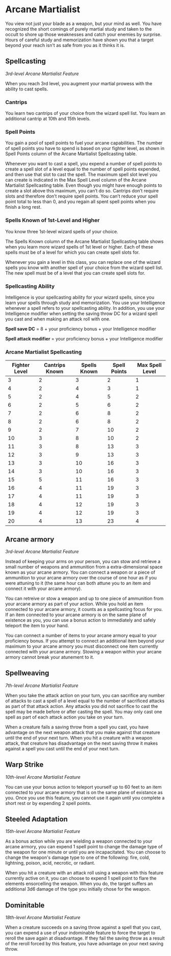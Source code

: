 # Arcane Martialist

You view not just your blade as a weapon, but your mind as well. You have recognized the short comings of purely martial study and taken to the occult to shore up those weaknesses and catch your enemies by surprise. Hours of careful study and memorization have shown you that a target beyond your reach isn't as safe from you as it thinks it is.

## Spellcasting

*3rd-level Arcane Martialist Feature*

When you reach 3rd level, you augment your martial prowess with the ability to cast spells.

### Cantrips

You learn two cantrips of your choice from the wizard spell list. You learn an additional cantrip at 10th and 15th levels.

### Spell Points

You gain a pool of spell points to fuel your arcane capabilities. The number of spell points you have to spend is based on your fighter level, as shown in Spell Points column of the Arcane Martialist Spellcasting table.

Whenever you want to cast a spell, you expend a number of spell points to create a spell slot of a level equal to the number of spell points expended, and then use that slot to cast the spell. The maximum spell slot level you can create is indicated in the Max Spell Level column of the Arcane Martialist Spellcasting table. Even though you might have enough points to create a slot above this maximum, you can’t do so. Cantrips don’t require slots and therefore don’t require spell points. You can’t reduce your spell point total to less than 0, and you regain all spent spell points when you finish a long rest.

### Spells Known of 1st-Level and Higher

You know three 1st-level wizard spells of your choice.

The Spells Known column of the Arcane Martialist Spellcasting table shows when you learn more wizard spells of 1st level or higher. Each of these spells must be of a level for which you can create spell slots for.

Whenever you gain a level in this class, you can replace one of the wizard spells you know with another spell of your choice from the wizard spell list. The new spell must be of a level that you can create spell slots for.

### Spellcasting Ability

Intelligence is your spellcasting ability for your wizard spells, since you learn your spells through study and memorization. You use your Intelligence whenever a spell refers to your spellcasting ability. In addition, you use your Intelligence modifier when setting the saving throw DC for a wizard spell you cast and when making an attack roll with one.

**Spell save DC** = 8 + your proficiency bonus + your Intelligence modifier

**Spell attack modifier** = your proficiency bonus + your Intelligence modifier

### Arcane Martialist Spellcasting

| Fighter Level | Cantrips Known | Spells Known | Spell Points | Max Spell Level |
|---|---|---|---|---|
| 3 | 2 | 3 | 2 | 1 |
| 4 | 2 | 4 | 3 | 1 |
| 5 | 2 | 4 | 5 | 2 |
| 6 | 2 | 5 | 6 | 2 |
| 7 | 2 | 6 | 8 | 2 |
| 8 | 2 | 6 | 8 | 2 |
| 9 | 2 | 7 | 10 | 2 |
| 10 | 3 | 8 | 10 | 2 |
| 11 | 3 | 8 | 13 | 3 |
| 12 | 3 | 9 | 13 | 3 |
| 13 | 3 | 10 | 16 | 3 |
| 14 | 3 | 10 | 16 | 3 |
| 15 | 5 | 11 | 16 | 3 |
| 16 | 4 | 11 | 19 | 3 |
| 17 | 4 | 11 | 19 | 3 |
| 18 | 4 | 12 | 19 | 3 |
| 19 | 4 | 12 | 19 | 3 |
| 20 | 4 | 13 | 23 | 4 |

## Arcane armory

*3rd-level Arcane Martialist Feature*

Instead of keeping your arms on your person, you can stow and retrieve a small number of weapons and ammunition from a extra-dimensional space known as your arcane armory. You can connect a weapon or a piece of ammunition to your arcane armory over the course of one hour as if you were attuning to it (the same hour can both attune you to an item and connect it with your arcane armory).

You can retreive or stow a weapon and up to one piece of ammunition from your arcane armory as part of your action. While you hold an item connected to your arcane armory, it counts as a spellcasting focus for you. If an item connected to your arcane armory is on the same plane of existence as you, you can use a bonus action to immediately and safely teleport the item to your hand.

You can connect a number of items to your arcane armory equal to your proficiency bonus. If you attempt to connect an additional item beyond your maximum to your arcane armory you must disconnect one item currently connected with your arcane armory. Stowing a weapon within your arcane armory cannot break your atunement to it.

## Spellweaving

*7th-level Arcane Martialist Feature*

When you take the attack action on your turn, you can sacrifice any number of attacks to cast a spell of a level equal to the number of sacrificed attacks as part of that attack action. Any attacks you did not sacrifice to cast the spell may be made before or after casting the spell. You may only cast one spell as part of each attack action you take on your turn.

When a creature fails a saving throw from a spell you cast, you have advantage on the next weapon attack that you make against that creature until the end of your next turn. When you hit a creature with a weapon attack, that creature has disadvantage on the next saving throw it makes against a spell you cast until the end of your next turn.

## Warp Strike

*10th-level Arcane Martialist Feature*

You can use your bonus action to teleport yourself up to 60 feet to an item connected to your arcane armory that is on the same plane of existance as you. Once you use this feature, you cannot use it again until you complete a short rest or by expending 2 spell points.

## Steeled Adaptation

*15th-level Arcane Martialist Feature*

As a bonus action while you are wielding a weapon connected to your arcane armory, you can expend 1 spell point to change the damage type of the weapon for one minute or until you are incapacitated. You can choose to change the weapon's damage type to one of the following: fire, cold, lightning, poison, acid, necrotic, or radiant.

When you hit a creature with an attack roll using a weapon with this feature currently active on it, you can choose to expend 1 spell point to flare the elements ensorcelling the weapon. When you do, the target suffers an additional 3d6 damage of the type you initially chose for the weapon.

## Dominitable

*18th-level Arcane Martialist Feature*

When a creature succeeds on a saving throw against a spell that you cast, you can expend a use of your indominable feature to force the target to reroll the save again at disadvantage. If they fail the saving throw as a result of the reroll forced by this feature, you have advantage on your next saving throw.